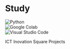 # Study
<img alt="Python" src ="https://img.shields.io/badge/Python-3776AB.svg?&style=for-the-badge&logo=Python&logoColor=white"/> \
<img alt="Google Colab" src ="https://img.shields.io/badge/Google Colab-F9AB00.svg?&style=for-the-badge&logo=Google Colab&logoColor=white"/> \
<img alt="Visual Studio Code" src ="https://img.shields.io/badge/Visual Studio Code-007ACC.svg?&style=for-the-badge&logo=Visual Studio Code&logoColor=white"/>

ICT Inovation Square Projects

